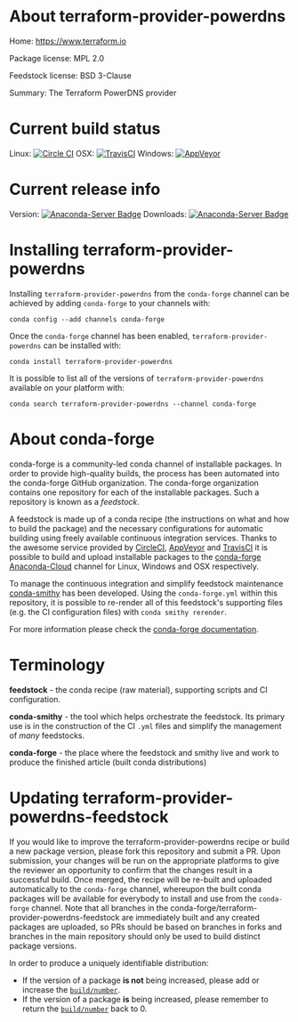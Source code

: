 About terraform-provider-powerdns
=================================

Home: https://www.terraform.io

Package license: MPL 2.0

Feedstock license: BSD 3-Clause

Summary: The Terraform PowerDNS provider



Current build status
====================

Linux: [![Circle CI](https://circleci.com/gh/conda-forge/terraform-provider-powerdns-feedstock.svg?style=shield)](https://circleci.com/gh/conda-forge/terraform-provider-powerdns-feedstock)
OSX: [![TravisCI](https://travis-ci.org/conda-forge/terraform-provider-powerdns-feedstock.svg?branch=master)](https://travis-ci.org/conda-forge/terraform-provider-powerdns-feedstock)
Windows: [![AppVeyor](https://ci.appveyor.com/api/projects/status/github/conda-forge/terraform-provider-powerdns-feedstock?svg=True)](https://ci.appveyor.com/project/conda-forge/terraform-provider-powerdns-feedstock/branch/master)

Current release info
====================
Version: [![Anaconda-Server Badge](https://anaconda.org/conda-forge/terraform-provider-powerdns/badges/version.svg)](https://anaconda.org/conda-forge/terraform-provider-powerdns)
Downloads: [![Anaconda-Server Badge](https://anaconda.org/conda-forge/terraform-provider-powerdns/badges/downloads.svg)](https://anaconda.org/conda-forge/terraform-provider-powerdns)

Installing terraform-provider-powerdns
======================================

Installing `terraform-provider-powerdns` from the `conda-forge` channel can be achieved by adding `conda-forge` to your channels with:

```
conda config --add channels conda-forge
```

Once the `conda-forge` channel has been enabled, `terraform-provider-powerdns` can be installed with:

```
conda install terraform-provider-powerdns
```

It is possible to list all of the versions of `terraform-provider-powerdns` available on your platform with:

```
conda search terraform-provider-powerdns --channel conda-forge
```


About conda-forge
=================

conda-forge is a community-led conda channel of installable packages.
In order to provide high-quality builds, the process has been automated into the
conda-forge GitHub organization. The conda-forge organization contains one repository
for each of the installable packages. Such a repository is known as a *feedstock*.

A feedstock is made up of a conda recipe (the instructions on what and how to build
the package) and the necessary configurations for automatic building using freely
available continuous integration services. Thanks to the awesome service provided by
[CircleCI](https://circleci.com/), [AppVeyor](http://www.appveyor.com/)
and [TravisCI](https://travis-ci.org/) it is possible to build and upload installable
packages to the [conda-forge](https://anaconda.org/conda-forge)
[Anaconda-Cloud](http://docs.anaconda.org/) channel for Linux, Windows and OSX respectively.

To manage the continuous integration and simplify feedstock maintenance
[conda-smithy](http://github.com/conda-forge/conda-smithy) has been developed.
Using the ``conda-forge.yml`` within this repository, it is possible to re-render all of
this feedstock's supporting files (e.g. the CI configuration files) with ``conda smithy rerender``.

For more information please check the [conda-forge documentation](https://conda-forge.org/docs/).

Terminology
===========

**feedstock** - the conda recipe (raw material), supporting scripts and CI configuration.

**conda-smithy** - the tool which helps orchestrate the feedstock.
                   Its primary use is in the construction of the CI ``.yml`` files
                   and simplify the management of *many* feedstocks.

**conda-forge** - the place where the feedstock and smithy live and work to
                  produce the finished article (built conda distributions)


Updating terraform-provider-powerdns-feedstock
==============================================

If you would like to improve the terraform-provider-powerdns recipe or build a new
package version, please fork this repository and submit a PR. Upon submission,
your changes will be run on the appropriate platforms to give the reviewer an
opportunity to confirm that the changes result in a successful build. Once
merged, the recipe will be re-built and uploaded automatically to the
`conda-forge` channel, whereupon the built conda packages will be available for
everybody to install and use from the `conda-forge` channel.
Note that all branches in the conda-forge/terraform-provider-powerdns-feedstock are
immediately built and any created packages are uploaded, so PRs should be based
on branches in forks and branches in the main repository should only be used to
build distinct package versions.

In order to produce a uniquely identifiable distribution:
 * If the version of a package **is not** being increased, please add or increase
   the [``build/number``](http://conda.pydata.org/docs/building/meta-yaml.html#build-number-and-string).
 * If the version of a package **is** being increased, please remember to return
   the [``build/number``](http://conda.pydata.org/docs/building/meta-yaml.html#build-number-and-string)
   back to 0.